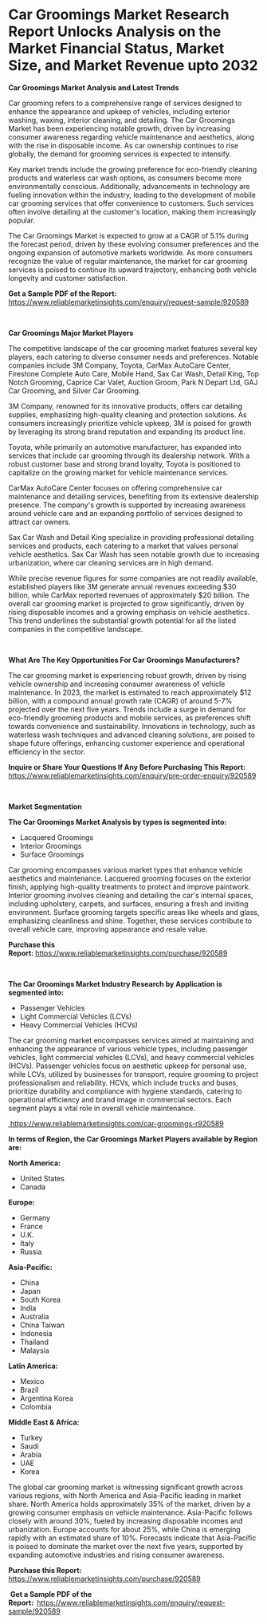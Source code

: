 <p><h1>Car Groomings Market Research Report Unlocks Analysis on the Market Financial Status, Market Size, and Market Revenue upto 2032</h1></p><p><strong>Car Groomings Market Analysis and Latest Trends</strong></p>
<p><p>Car grooming refers to a comprehensive range of services designed to enhance the appearance and upkeep of vehicles, including exterior washing, waxing, interior cleaning, and detailing. The Car Groomings Market has been experiencing notable growth, driven by increasing consumer awareness regarding vehicle maintenance and aesthetics, along with the rise in disposable income. As car ownership continues to rise globally, the demand for grooming services is expected to intensify.</p><p>Key market trends include the growing preference for eco-friendly cleaning products and waterless car wash options, as consumers become more environmentally conscious. Additionally, advancements in technology are fueling innovation within the industry, leading to the development of mobile car grooming services that offer convenience to customers. Such services often involve detailing at the customer's location, making them increasingly popular.</p><p>The Car Groomings Market is expected to grow at a CAGR of 5.1% during the forecast period, driven by these evolving consumer preferences and the ongoing expansion of automotive markets worldwide. As more consumers recognize the value of regular maintenance, the market for car grooming services is poised to continue its upward trajectory, enhancing both vehicle longevity and customer satisfaction.</p></p>
<p><strong>Get a Sample PDF of the Report:&nbsp;</strong> <a href="https://www.reliablemarketinsights.com/enquiry/request-sample/920589?utm_campaign=3709&utm_medium=2&utm_source=Github&utm_content=ia&utm_term=18042025&utm_id=car-groomings">https://www.reliablemarketinsights.com/enquiry/request-sample/920589</a></p>
<p>&nbsp;</p>
<p><strong>Car Groomings Major Market Players</strong></p>
<p><p>The competitive landscape of the car grooming market features several key players, each catering to diverse consumer needs and preferences. Notable companies include 3M Company, Toyota, CarMax AutoCare Center, Firestone Complete Auto Care, Mobile Hand, Sax Car Wash, Detail King, Top Notch Grooming, Caprice Car Valet, Auction Groom, Park N Depart Ltd, GAJ Car Grooming, and Silver Car Grooming.</p><p>3M Company, renowned for its innovative products, offers car detailing supplies, emphasizing high-quality cleaning and protection solutions. As consumers increasingly prioritize vehicle upkeep, 3M is poised for growth by leveraging its strong brand reputation and expanding its product line.</p><p>Toyota, while primarily an automotive manufacturer, has expanded into services that include car grooming through its dealership network. With a robust customer base and strong brand loyalty, Toyota is positioned to capitalize on the growing market for vehicle maintenance services.</p><p>CarMax AutoCare Center focuses on offering comprehensive car maintenance and detailing services, benefiting from its extensive dealership presence. The company's growth is supported by increasing awareness around vehicle care and an expanding portfolio of services designed to attract car owners.</p><p>Sax Car Wash and Detail King specialize in providing professional detailing services and products, each catering to a market that values personal vehicle aesthetics. Sax Car Wash has seen notable growth due to increasing urbanization, where car cleaning services are in high demand.</p><p>While precise revenue figures for some companies are not readily available, established players like 3M generate annual revenues exceeding $30 billion, while CarMax reported revenues of approximately $20 billion. The overall car grooming market is projected to grow significantly, driven by rising disposable incomes and a growing emphasis on vehicle aesthetics. This trend underlines the substantial growth potential for all the listed companies in the competitive landscape.</p></p>
<p>&nbsp;</p>
<p><strong>What Are The Key Opportunities For Car Groomings Manufacturers?</strong></p>
<p><p>The car grooming market is experiencing robust growth, driven by rising vehicle ownership and increasing consumer awareness of vehicle maintenance. In 2023, the market is estimated to reach approximately $12 billion, with a compound annual growth rate (CAGR) of around 5-7% projected over the next five years. Trends include a surge in demand for eco-friendly grooming products and mobile services, as preferences shift towards convenience and sustainability. Innovations in technology, such as waterless wash techniques and advanced cleaning solutions, are poised to shape future offerings, enhancing customer experience and operational efficiency in the sector.</p></p>
<p><strong>Inquire or Share Your Questions If Any Before Purchasing This Report:</strong> <a href="https://www.reliablemarketinsights.com/enquiry/pre-order-enquiry/920589?utm_campaign=3709&utm_medium=2&utm_source=Github&utm_content=ia&utm_term=18042025&utm_id=car-groomings">https://www.reliablemarketinsights.com/enquiry/pre-order-enquiry/920589</a></p>
<p>&nbsp;</p>
<p><strong>Market Segmentation</strong></p>
<p><strong>The Car Groomings Market Analysis by types is segmented into:</strong></p>
<p><ul><li>Lacquered Groomings</li><li>Interior Groomings</li><li>Surface Groomings</li></ul></p>
<p><p>Car grooming encompasses various market types that enhance vehicle aesthetics and maintenance. Lacquered grooming focuses on the exterior finish, applying high-quality treatments to protect and improve paintwork. Interior grooming involves cleaning and detailing the car's internal spaces, including upholstery, carpets, and surfaces, ensuring a fresh and inviting environment. Surface grooming targets specific areas like wheels and glass, emphasizing cleanliness and shine. Together, these services contribute to overall vehicle care, improving appearance and resale value.</p></p>
<p><strong>Purchase this Report:&nbsp;</strong><a href="https://www.reliablemarketinsights.com/purchase/920589?utm_campaign=3709&utm_medium=2&utm_source=Github&utm_content=ia&utm_term=18042025&utm_id=car-groomings">https://www.reliablemarketinsights.com/purchase/920589</a></p>
<p>&nbsp;</p>
<p><strong>The Car Groomings Market Industry Research by Application is segmented into:</strong></p>
<p><ul><li>Passenger Vehicles</li><li>Light Commercial Vehicles (LCVs)</li><li>Heavy Commercial Vehicles (HCVs)</li></ul></p>
<p><p>The car grooming market encompasses services aimed at maintaining and enhancing the appearance of various vehicle types, including passenger vehicles, light commercial vehicles (LCVs), and heavy commercial vehicles (HCVs). Passenger vehicles focus on aesthetic upkeep for personal use, while LCVs, utilized by businesses for transport, require grooming to project professionalism and reliability. HCVs, which include trucks and buses, prioritize durability and compliance with hygiene standards, catering to operational efficiency and brand image in commercial sectors. Each segment plays a vital role in overall vehicle maintenance.</p></p>
<p><a href="https://www.reliablemarketinsights.com/car-groomings-r920589?utm_campaign=3709&utm_medium=2&utm_source=Github&utm_content=ia&utm_term=18042025&utm_id=car-groomings">&nbsp;https://www.reliablemarketinsights.com/car-groomings-r920589</a></p>
<p><strong>In terms of Region, the Car Groomings Market Players available by Region are:</strong></p>
<p>
    <p> <strong> North America: </strong>
        <ul>
            <li>United States</li>
            <li>Canada</li>
        </ul>
        </p> 
    <p> <strong> Europe: </strong>
        <ul>
            <li>Germany</li>
            <li>France</li>
            <li>U.K.</li>
            <li>Italy</li>
            <li>Russia</li>
        </ul>
        </p> 
    <p> <strong> Asia-Pacific: </strong>
        <ul>
            <li>China</li>
            <li>Japan</li>
            <li>South Korea</li>
            <li>India</li>
            <li>Australia</li>
            <li>China Taiwan</li>
            <li>Indonesia</li>
            <li>Thailand</li>
            <li>Malaysia</li>
        </ul>
        </p> 
    <p> <strong> Latin America: </strong>
        <ul>
            <li>Mexico</li>
            <li>Brazil</li>
            <li>Argentina Korea</li>
            <li>Colombia</li>
        </ul>
        </p> 
    <p> <strong> Middle East & Africa: </strong>
        <ul>
            <li>Turkey</li>
            <li>Saudi</li>
            <li>Arabia</li>
            <li>UAE</li>
            <li>Korea</li>
        </ul>
    </p>
    </p>
<p><p>The global car grooming market is witnessing significant growth across various regions, with North America and Asia-Pacific leading in market share. North America holds approximately 35% of the market, driven by a growing consumer emphasis on vehicle maintenance. Asia-Pacific follows closely with around 30%, fueled by increasing disposable incomes and urbanization. Europe accounts for about 25%, while China is emerging rapidly with an estimated share of 10%. Forecasts indicate that Asia-Pacific is poised to dominate the market over the next five years, supported by expanding automotive industries and rising consumer awareness.</p></p>
<p><strong>Purchase this Report: </strong><a href="https://www.reliablemarketinsights.com/purchase/920589?utm_campaign=3709&utm_medium=2&utm_source=Github&utm_content=ia&utm_term=18042025&utm_id=car-groomings">https://www.reliablemarketinsights.com/purchase/920589</a></p>
<p>&nbsp;<strong>Get a Sample PDF of the Report:&nbsp;&nbsp;</strong><a href="https://www.reliablemarketinsights.com/enquiry/request-sample/920589?utm_campaign=3709&utm_medium=2&utm_source=Github&utm_content=ia&utm_term=18042025&utm_id=car-groomings">https://www.reliablemarketinsights.com/enquiry/request-sample/920589</a></p>
<p><strong></strong></p>
<p><p></p><p></p><p></p></p>